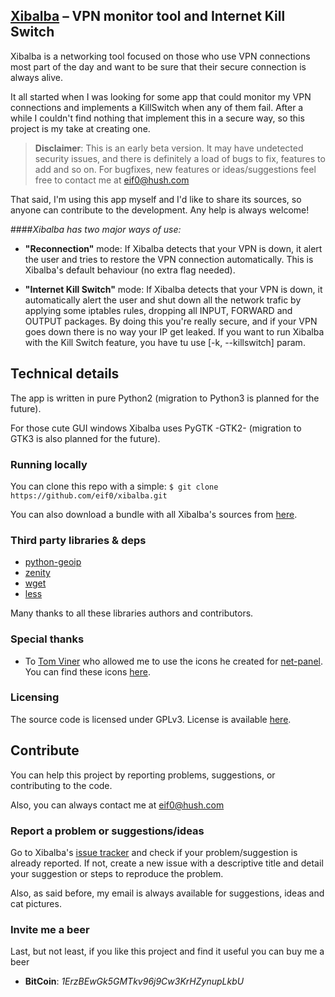 ## [Xibalba](https://github.com/eif0/xibalba) – VPN monitor tool and Internet Kill Switch

Xibalba is a networking tool focused on those who use VPN connections most part of the day and want to be sure that their secure connection is always alive.

It all started when I was looking for some app that could monitor my VPN connections and implements a KillSwitch when any of them fail. After a while I couldn't find nothing that implement this in a secure way, so this project is my take at creating one.


> **Disclaimer**:
> This is an early beta version. It may have undetected security issues, and there is definitely a load of bugs to fix, features to add and so on. 
> For bugfixes, new features or ideas/suggestions feel free to contact me at eif0@hush.com


That said, I'm using this app myself and I'd like to share its sources, so anyone can contribute to the development. Any help is always welcome!


####_Xibalba has two major ways of use:_
* __"Reconnection"__ mode: If Xibalba detects that your VPN is down, it alert the user and tries to restore the VPN connection automatically. This is Xibalba's default behaviour (no extra flag needed).

* __"Internet Kill Switch"__ mode: If Xibalba detects that your VPN is down, it automatically alert the user and shut down all the network trafic by applying some iptables rules, dropping all INPUT, FORWARD and OUTPUT packages. By doing this you're really secure, and if your VPN goes down there is no way your IP get leaked. If you want to run Xibalba with the Kill Switch feature, you have tu use [-k, --killswitch] param.


## Technical details

The app is written in pure Python2 (migration to Python3 is planned for the future). 

For those cute GUI windows Xibalba uses PyGTK -GTK2- (migration to GTK3 is also planned for the future).


### Running locally


You can clone this repo with a simple:
``$ git clone https://github.com/eif0/xibalba.git``


You can also download a bundle with all Xibalba's sources from [here](https://github.com/eif0/xibalba/archive/master.zip).


### Third party libraries & deps

* [python-geoip](http://pythonhosted.org/python-geoip/)
* [zenity](https://wiki.gnome.org/Projects/Zenity)
* [wget](https://www.gnu.org/software/wget/)
* [less](http://www.greenwoodsoftware.com/less)

Many thanks to all these libraries authors and contributors.


### Special thanks

* To [Tom Viner](https://github.com/tomviner) who allowed me to use the icons he created for [net-panel](https://github.com/tomviner/net-panel). You can find these icons [here](/images).


### Licensing

The source code is licensed under GPLv3. License is available [here](/LICENSE).

## Contribute

You can help this project by reporting problems, suggestions, or contributing to the code.

Also, you can always contact me at eif0@hush.com

### Report a problem or suggestions/ideas

Go to Xibalba's [issue tracker](https://github.com/eif0/xibalba/issues) and check if your problem/suggestion is already reported. If not, create a new issue with a descriptive title and detail your suggestion or steps to reproduce the problem.

Also, as said before, my email is always available for suggestions, ideas and cat pictures.

### Invite me a beer

Last, but not least, if you like this project and find it useful you can buy me a beer

* __BitCoin__: _1ErzBEwGk5GMTkv96j9Cw3KrHZynupLkbU_

